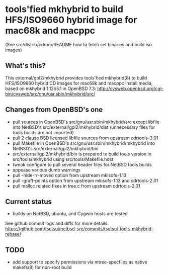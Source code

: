 # tools'fied mkhybrid to build HFS/ISO9660 hybrid image for mac68k and macppc

(See src/distrib/cdrom/README how to fetch set binaries and build iso images)

## What's this?

This external/gpl2/mkhybrid provides tools'fied mkhybrid(8) to build
HFS/ISO9660 hybrid CD images for mac68k and macppc install media,
based on mkhybrid 1.12b5.1 in OpenBSD 7.3:
 http://cvsweb.openbsd.org/cgi-bin/cvsweb/src/gnu/usr.sbin/mkhybrid/src/

## Changes from OpenBSD's one

- pull sources in OpenBSD's src/gnu/usr.sbin/mkhybrid/src except libfile
  into NetBSD's src/external/gpl2/mkhybrid/dist
  (unnecessary files for tools builds are not imported)
- pull 2 clause BSD licensed libfile sources from upstream cdrtools-3.01
- pull Makefile in OpenBSD's src/gnu/usr.sbin/mkhybrid/mkhybrid
  into NetBSD's src/external/gpl2/mkhybrid/bin
- src/external/gpl2/mkhybrid/bin is prepared to build tools version
  in src/tools/mkhybrid using src/tools/Makefile.host
- tweak configure to pull several header files for NetBSD tools builds
- appease various dumb warnings
- pull -hide-rr-moved option from upstream mkisofs-1.13
- pull -graft-points option from upstream mkisofs-1.13 and cdrtools-2.01
- pull malloc related fixes in tree.c from upstream cdrtools-2.01

## Current status

- builds on NetBSD, ubuntu, and Cygwin hosts are tested

See github commit logs and diffs for more details.
 https://github.com/tsutsui/netbsd-src/commits/tsutsui-tools-mkhybrid-rebase/

## TODO

- add support to specify permissions via mtree-specfiles
  as native makefs(8) for non-root build
